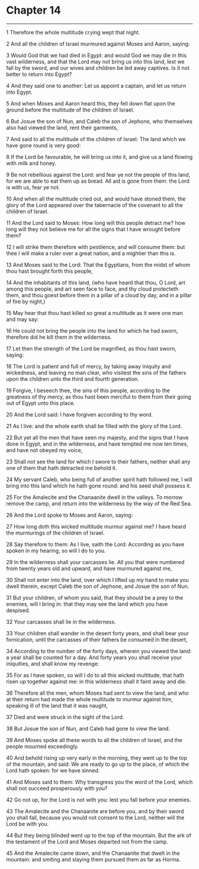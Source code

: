 # Chapter 14

***

1 Therefore the whole multitude crying wept that night.

2 And all the children of Israel murmured against Moses and Aaron, saying:

3 Would God that we had died in Egypt: and would God we may die in this vast wilderness, and that the Lord may not bring us into this land, lest we fall by the sword, and our wives and children be led away captives. Is it not better to return into Egypt?

4 And they said one to another: Let us appoint a captain, and let us return into Egypt.

5 And when Moses and Aaron heard this, they fell down flat upon the ground before the multitude of the children of Israel.

6 But Josue the son of Nun, and Caleb the son of Jephone, who themselves also had viewed the land, rent their garments,

7 And said to all the multitude of the children of Israel: The land which we have gone round is very good:

8 If the Lord be favourable, he will bring us into it, and give us a land flowing with milk and honey.

9 Be not rebellious against the Lord: and fear ye not the people of this land, for we are able to eat them up as bread. All aid is gone from them: the Lord is with us, fear ye not.

10 And when all the multitude cried out, and would have stoned them, the glory of the Lord appeared over the tabernacle of the covenant to all the children of Israel.

11 And the Lord said to Moses: How long will this people detract me? how long will they not believe me for all the signs that I have wrought before them?

12 I will strike them therefore with pestilence, and will consume them: but thee I will make a ruler over a great nation, and a mightier than this is.

13 And Moses said to the Lord: That the Egyptians, from the midst of whom thou hast brought forth this people,

14 And the inhabitants of this land, (who have heard that thou, O Lord, art among this people, and art seen face to face, and thy cloud protecteth them, and thou goest before them in a pillar of a cloud by day, and in a pillar of fire by night,)

15 May hear that thou hast killed so great a multitude as it were one man and may say:

16 He could not bring the people into the land for which he had sworn, therefore did he kill them in the wilderness.

17 Let then the strength of the Lord be magnified, as thou hast sworn, saying:

18 The Lord is patient and full of mercy, by taking away iniquity and wickedness, and leaving no man clear, who visitest the sins of the fathers upon the children unto the third and fourth generation.

19 Forgive, I beseech thee, the sins of this people, according to the greatness of thy mercy, as thou hast been merciful to them from their going out of Egypt unto this place.

20 And the Lord said: I have forgiven according to thy word.

21 As I live: and the whole earth shall be filled with the glory of the Lord.

22 But yet all the men that have seen my majesty, and the signs that I have done in Egypt, and in the wilderness, and have tempted me now ten times, and have not obeyed my voice,

23 Shall not see the land for which I swore to their fathers, neither shall any one of them that hath detracted me behold it.

24 My servant Caleb, who being full of another spirit hath followed me, I will bring into this land which he hath gone round: and his seed shall possess it.

25 For the Amalecite and the Chanaanite dwell in the valleys. To morrow remove the camp, and return into the wilderness by the way of the Red Sea.

26 And the Lord spoke to Moses and Aaron, saying:

27 How long doth this wicked multitude murmur against me? I have heard the murmurings of the children of Israel.

28 Say therefore to them: As I live, saith the Lord: According as you have spoken in my hearing, so will I do to you.

29 In the wilderness shall your carcasses lie. All you that were numbered from twenty years old and upward, and have murmured against me,

30 Shall not enter into the land, over which I lifted up my hand to make you dwell therein, except Caleb the son of Jephone, and Josue the son of Nun.

31 But your children, of whom you said, that they should be a prey to the enemies, will I bring in: that they may see the land which you have despised.

32 Your carcasses shall lie in the wilderness.

33 Your children shall wander in the desert forty years, and shall bear your fornication, until the carcasses of their fathers be consumed in the desert,

34 According to the number of the forty days, wherein you viewed the land: a year shall be counted for a day. And forty years you shall receive your iniquities, and shall know my revenge:

35 For as I have spoken, so will I do to all this wicked multitude, that hath risen up together against me: in this wilderness shall it faint away and die.

36 Therefore all the men, whom Moses had sent to view the land, and who at their return had made the whole multitude to murmur against him, speaking ill of the land that it was naught,

37 Died and were struck in the sight of the Lord.

38 But Josue the son of Nun, and Caleb had gone to view the land.

39 And Moses spoke all these words to all the children of Israel, and the people mourned exceedingly.

40 And behold rising up very early in the morning, they went up to the top of the mountain, and said: We are ready to go up to the place, of which the Lord hath spoken: for we have sinned.

41 And Moses said to them: Why transgress you the word of the Lord, which shall not succeed prosperously with you?

42 Go not up, for the Lord is not with you: lest you fall before your enemies.

43 The Amalecite and the Chanaanite are before you, and by their sword you shall fall, because you would not consent to the Lord, neither will the Lord be with you.

44 But they being blinded went up to the top of the mountain. But the ark of the testament of the Lord and Moses departed not from the camp.

45 And the Amalecite came down, and the Chanaanite that dwelt in the mountain: and smiting and slaying them pursued them as far as Horma.

